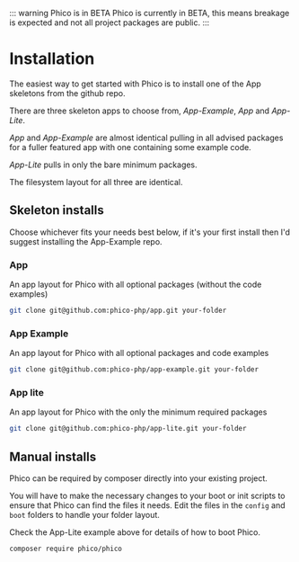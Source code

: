 ::: warning Phico is in BETA
Phico is currently in BETA, this means breakage is expected and not all project packages are public.
:::

# Installation

The easiest way to get started with Phico is to install one of the App skeletons from the github repo.

There are three skeleton apps to choose from, _App-Example_, _App_ and _App-Lite_.

_App_ and _App-Example_ are almost identical pulling in all advised packages for a fuller featured app with one containing some example code.

_App-Lite_ pulls in only the bare minimum packages.

The filesystem layout for all three are identical.

## Skeleton installs

Choose whichever fits your needs best below, if it's your first install then I'd suggest installing the App-Example repo.

### App

An app layout for Phico with all optional packages (without the code examples)

```sh
git clone git@github.com:phico-php/app.git your-folder
```

### App Example

An app layout for Phico with all optional packages and code examples

```sh
git clone git@github.com:phico-php/app-example.git your-folder
```

### App lite

An app layout for Phico with the only the minimum required packages

```sh
git clone git@github.com:phico-php/app-lite.git your-folder
```

## Manual installs

Phico can be required by composer directly into your existing project.

You will have to make the necessary changes to your boot or init scripts to ensure that Phico can find the files it needs.
Edit the files in the `config` and `boot` folders to handle your folder layout.

Check the App-Lite example above for details of how to boot Phico.

```sh
composer require phico/phico
```

